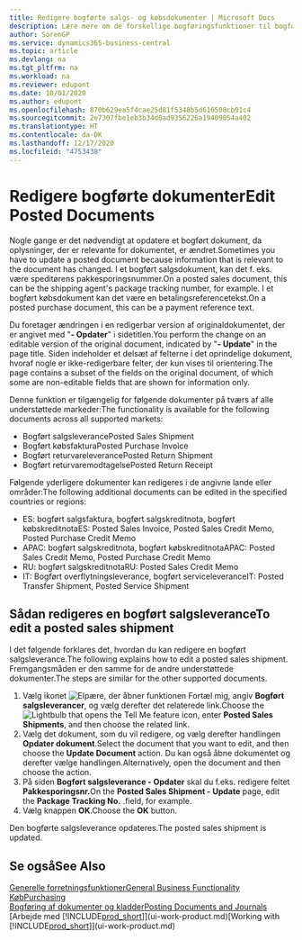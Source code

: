 ```yaml
---
title: Redigere bogførte salgs- og købsdokumenter | Microsoft Docs
description: Lære mere om de forskellige bogføringsfunktioner til bogføring af købsdokumenter, og hvordan du kan opdatere bogførte dokumenter.
author: SorenGP
ms.service: dynamics365-business-central
ms.topic: article
ms.devlang: na
ms.tgt_pltfrm: na
ms.workload: na
ms.reviewer: edupont
ms.date: 10/01/2020
ms.author: edupont
ms.openlocfilehash: 870b629ea5f4cae25d81f5348b5d616508cb91c4
ms.sourcegitcommit: 2e7307fbe1eb3b34d0ad9356226a19409054a402
ms.translationtype: HT
ms.contentlocale: da-DK
ms.lasthandoff: 12/17/2020
ms.locfileid: "4753438"
---
```

# <a name="edit-posted-documents"></a><span data-ttu-id="6bf6e-103">Redigere bogførte dokumenter</span><span class="sxs-lookup"><span data-stu-id="6bf6e-103">Edit Posted Documents</span></span>

<span data-ttu-id="6bf6e-104">Nogle gange er det nødvendigt at opdatere et bogført dokument, da oplysninger, der er relevante for dokumentet, er ændret.</span><span class="sxs-lookup"><span data-stu-id="6bf6e-104">Sometimes you have to update a posted document because information that is relevant to the document has changed.</span></span> <span data-ttu-id="6bf6e-105">I et bogført salgsdokument, kan det f. eks. være speditørens pakkesporingsnummer.</span><span class="sxs-lookup"><span data-stu-id="6bf6e-105">On a posted sales document, this can be the shipping agent's package tracking number, for example.</span></span> <span data-ttu-id="6bf6e-106">I et bogført købsdokument kan det være en betalingsreferencetekst.</span><span class="sxs-lookup"><span data-stu-id="6bf6e-106">On a posted purchase document, this can be a payment reference text.</span></span>

<span data-ttu-id="6bf6e-107">Du foretager ændringen i en redigerbar version af originaldokumentet, der er angivet med "**- Opdater**" i sidetitlen.</span><span class="sxs-lookup"><span data-stu-id="6bf6e-107">You perform the change on an editable version of the original document, indicated by "**- Update**" in the page title.</span></span> <span data-ttu-id="6bf6e-108">Siden indeholder et delsæt af felterne i det oprindelige dokument, hvoraf nogle er ikke-redigerbare felter, der kun vises til orientering.</span><span class="sxs-lookup"><span data-stu-id="6bf6e-108">The page contains a subset of the fields on the original document, of which some are non-editable fields that are shown for information only.</span></span>

<span data-ttu-id="6bf6e-109">Denne funktion er tilgængelig for følgende dokumenter på tværs af alle understøttede markeder:</span><span class="sxs-lookup"><span data-stu-id="6bf6e-109">The functionality is available for the following documents across all supported markets:</span></span>

- <span data-ttu-id="6bf6e-110">Bogført salgsleverance</span><span class="sxs-lookup"><span data-stu-id="6bf6e-110">Posted Sales Shipment</span></span>
- <span data-ttu-id="6bf6e-111">Bogført købsfaktura</span><span class="sxs-lookup"><span data-stu-id="6bf6e-111">Posted Purchase Invoice</span></span>
- <span data-ttu-id="6bf6e-112">Bogført returvareleverance</span><span class="sxs-lookup"><span data-stu-id="6bf6e-112">Posted Return Shipment</span></span>
- <span data-ttu-id="6bf6e-113">Bogført returvaremodtagelse</span><span class="sxs-lookup"><span data-stu-id="6bf6e-113">Posted Return Receipt</span></span>

<span data-ttu-id="6bf6e-114">Følgende yderligere dokumenter kan redigeres i de angivne lande eller områder:</span><span class="sxs-lookup"><span data-stu-id="6bf6e-114">The following additional documents can be edited in the specified countries or regions:</span></span>

- <span data-ttu-id="6bf6e-115">ES: bogført salgsfaktura, bogført salgskreditnota, bogført købskreditnota</span><span class="sxs-lookup"><span data-stu-id="6bf6e-115">ES: Posted Sales Invoice, Posted Sales Credit Memo, Posted Purchase Credit Memo</span></span>
- <span data-ttu-id="6bf6e-116">APAC: bogført salgskreditnota, bogført købskreditnota</span><span class="sxs-lookup"><span data-stu-id="6bf6e-116">APAC: Posted Sales Credit Memo, Posted Purchase Credit Memo</span></span>
- <span data-ttu-id="6bf6e-117">RU: bogført salgskreditnota</span><span class="sxs-lookup"><span data-stu-id="6bf6e-117">RU: Posted Sales Credit Memo</span></span>
- <span data-ttu-id="6bf6e-118">IT: Bogført overflytningsleverance, bogført serviceleverance</span><span class="sxs-lookup"><span data-stu-id="6bf6e-118">IT: Posted Transfer Shipment, Posted Service Shipment</span></span>

## <a name="to-edit-a-posted-sales-shipment"></a><span data-ttu-id="6bf6e-119">Sådan redigeres en bogført salgsleverance</span><span class="sxs-lookup"><span data-stu-id="6bf6e-119">To edit a posted sales shipment</span></span>

<span data-ttu-id="6bf6e-120">I det følgende forklares det, hvordan du kan redigere en bogført salgsleverance.</span><span class="sxs-lookup"><span data-stu-id="6bf6e-120">The following explains how to edit a posted sales shipment.</span></span> <span data-ttu-id="6bf6e-121">Fremgangsmåden er den samme for de andre understøttede dokumenter.</span><span class="sxs-lookup"><span data-stu-id="6bf6e-121">The steps are similar for the other supported documents.</span></span>

1. <span data-ttu-id="6bf6e-122">Vælg ikonet ![Elpære, der åbner funktionen Fortæl mig](media/ui-search/search_small.png "Fortæl mig, hvad du vil foretage dig"), angiv **Bogført salgsleverancer**, og vælg derefter det relaterede link.</span><span class="sxs-lookup"><span data-stu-id="6bf6e-122">Choose the ![Lightbulb that opens the Tell Me feature](media/ui-search/search_small.png "Tell me what you want to do") icon, enter **Posted Sales Shipments**, and then choose the related link.</span></span>
2. <span data-ttu-id="6bf6e-123">Vælg det dokument, som du vil redigere, og vælg derefter handlingen **Opdater dokument**.</span><span class="sxs-lookup"><span data-stu-id="6bf6e-123">Select the document that you want to edit, and then choose the **Update Document** action.</span></span> <span data-ttu-id="6bf6e-124">Du kan også åbne dokumentet og derefter vælge handlingen.</span><span class="sxs-lookup"><span data-stu-id="6bf6e-124">Alternatively, open the document and then choose the action.</span></span>
3. <span data-ttu-id="6bf6e-125">På siden **Bogført salgsleverance - Opdater** skal du f.eks. redigere feltet **Pakkesporingsnr.**</span><span class="sxs-lookup"><span data-stu-id="6bf6e-125">On the **Posted Sales Shipment - Update** page, edit the **Package Tracking No.**</span></span> <span data-ttu-id="6bf6e-126">.</span><span class="sxs-lookup"><span data-stu-id="6bf6e-126">field, for example.</span></span>
4. <span data-ttu-id="6bf6e-127">Vælg knappen **OK**.</span><span class="sxs-lookup"><span data-stu-id="6bf6e-127">Choose the **OK** button.</span></span>

<span data-ttu-id="6bf6e-128">Den bogførte salgsleverance opdateres.</span><span class="sxs-lookup"><span data-stu-id="6bf6e-128">The posted sales shipment is updated.</span></span>

## <a name="see-also"></a><span data-ttu-id="6bf6e-129">Se også</span><span class="sxs-lookup"><span data-stu-id="6bf6e-129">See Also</span></span>

[<span data-ttu-id="6bf6e-130">Generelle forretningsfunktioner</span><span class="sxs-lookup"><span data-stu-id="6bf6e-130">General Business Functionality</span></span>](ui-across-business-areas.md)  
[<span data-ttu-id="6bf6e-131">Køb</span><span class="sxs-lookup"><span data-stu-id="6bf6e-131">Purchasing</span></span>](purchasing-manage-purchasing.md)  
[<span data-ttu-id="6bf6e-132">Bogføring af dokumenter og kladder</span><span class="sxs-lookup"><span data-stu-id="6bf6e-132">Posting Documents and Journals</span></span>](ui-post-documents-journals.md)  
<span data-ttu-id="6bf6e-133">[Arbejde med [!INCLUDE[prod_short](includes/prod_short.md)]](ui-work-product.md)</span><span class="sxs-lookup"><span data-stu-id="6bf6e-133">[Working with [!INCLUDE[prod_short](includes/prod_short.md)]](ui-work-product.md)</span></span>  
